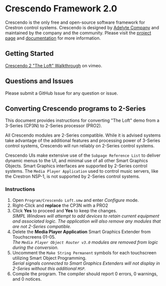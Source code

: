 # Crescendo Framework 2.0

Crescendo is the only free and open-source software framework for Crestron control systems. Crescendo is designed by [Adelyte Company](https://www.adelyte.com/) and maintained by the company and the community. Please visit the [project page](https://www.adelyte.com/crestron/crescendo) and [documentation](https://www.adelyte.com/crestron/crescendo/docs) for more information.

## Getting Started

[Crescendo 2 "The Loft" Walkthrough](https://vimeo.com/193417532) on vimeo.

## Questions and Issues

Please submit a GitHub Issue for any question or issue.

## Converting Crescendo programs to 2-Series

This document provides instructions for converting "The Loft" demo from a 3-Series (CP3N) to 2-Series processor (PRO2).

All Crescendo modules are 2-Series compatible. While it is advised systems take advantage of the additional features and processing power of 3-Series control systems, Crescendo will run reliably on 2-Series control systems.

Crescendo UIs make extensive use of the `Subpage Reference List` to deliver dynamic menus to the UI, and minimal use of all other Smart Graphics Objects. Smart Graphics interfaces are supported by 2-Series control systems. The `Media Player Application` used to control music servers, like the Crestron NSP-1, is not supported by 2-Series control systems.

### Instructions

1. Open `Program/Crescendo Loft.smw` and enter _Configure_ mode.
2. Right-Click and **replace** the CP3N with a PRO2
3. Click **Yes** to proceed and **Yes** to keep the changes.<br>_SIMPL Windows will attempt to add devices to retain current equipment and associated logic. The application will also remove any modules that are not 2-Series compatible._
4. Delete the **Media Player Application** Smart Graphics Extender from Touchscreens 01-05.<br>_The `Media Player Object Router v3.0` modules are removed from logic during the conversion._
5. Uncomment the `Make String Permanent` symbols for each touchscreen utilizing Smart Object Programming.<br>_Serial signals connected to Smart Graphics Extenders will not display in 2-Series without this additional `MSP`._
6. Compile the program. The compiler should report 0 errors, 0 warnings, and 0 notices.
